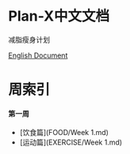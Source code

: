 # Plan-X中文文档

减脂瘦身计划

[English Document](/README.md)

# 周索引

#### 第一周

-  [饮食篇](FOOD/Week 1.md)
-  [运动篇](EXERCISE/Week 1.md)

